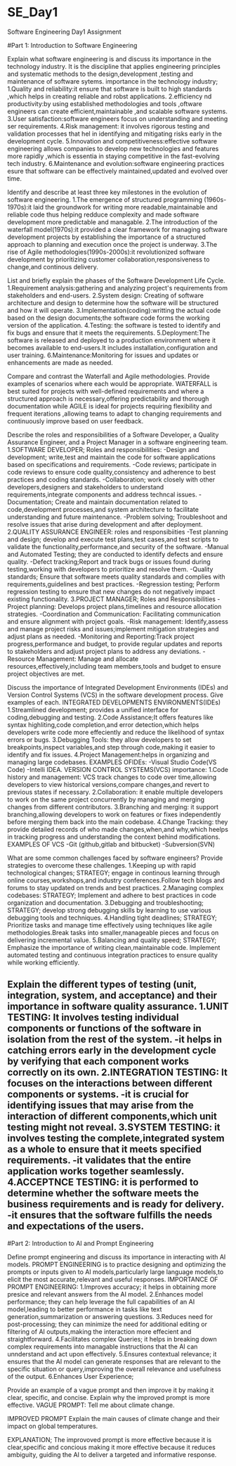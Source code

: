 # SE_Day1
Software Engineering Day1 Assignment

#Part 1: Introduction to Software Engineering

Explain what software engineering is and discuss its importance in the technology industry.
It is the discipline that applies engineering principles and systematic methods to the design,development ,testing and maintenance of software sytems.
importance in the technology industry;
1.Quality and reliability:it ensure that software is built to high standards ,which helps in creating reliable and robst applications.
2.efficiency nd productivity:by using established methodologies and tools ,oftware engineers can create efficient,maintainable ,and scalable software systems.
3.User satisfaction:software engineers focus on understanding and meeting ser requirements.
4.Risk management: it involves rigorous testing and validation processes that hel in identifying and mitigating risks early in the development cycle.
5.Innovation and competitiveness:effective software engineering allows companies to develop new technologies and features more rapidly ,which is essentia in staying competitive in the fast-evolving tech industry.
6.Maintenance and evolution:software engineering practices esure that software can be effectively maintained,updated and evolved over time.

Identify and describe at least three key milestones in the evolution of software engineering.
1.The emergence of structured programming (1960s-1970s):it laid the groundwork for writing more readable,maintainable and reliable code thus helping redduce complexity and made software development more predictable and managable.
2.The introduction of the waterfall model(1970s):it provided a clear framework for managing software development projects by establishing the importance of a structured approach to planning and execution once the project is underway.
3.The rise of Agile methodologies(1990s-2000s):it revolutionized software development by prioritizing customer collaboration,responsiveness to change,and continous delivery.

List and briefly explain the phases of the Software Development Life Cycle.
1.Requirement analysis:gathering and analyzing project's requirements from stakeholders and end-users.
2.System design: Creating of software architecture and design to determine how the software will be structured and how it will operate.
3.Implementation(coding):writting the actual code based on the design documents;the software code forms the working version of the application.
4.Testing: the software is tested to identify and fix bugs and ensure that it meets the requirements.
5.Deployment:The software is released and deployed to a production environment where it becomes available to end-users.It includes installation,configuration and user training.
6.Maintenance:Monitoring for issues and updates or enhancements are made as needed.

Compare and contrast the Waterfall and Agile methodologies. Provide examples of scenarios where each would be appropriate.
WATERFALL is best suited for projects with well-defined requirements and where a structured approach is necessary,offering predictability and thorough documentation while AGILE is ideal for projects requiring flexibility and frequent iterations ,allowing teams to adapt to changing requirements and continuously improve based on user feedback.

Describe the roles and responsibilities of a Software Developer, a Quality Assurance Engineer, and a Project Manager in a software engineering team.
1.SOFTWARE DEVELOPER; Roles and responsibilities:
-Design and development; write,test and maintain the code for software applications based on specifications and requirements.
-Code reviews; participate in code reviews to ensure code quality,consistency and adherence to best practices and coding standards.
-Collaboration; work closely with other developers,designers and stakeholders to understand requirements,integrate components and address techncal issues.
-Documentation; Create and maintain documentation related to code,development processes,and system architecture to facilitate understanding and future maintenance.
-Problem solving; Troubleshoot and resolve issues that arise during development and after deployment.
2.QUALITY ASSURANCE ENGINEER: roles and responsibiities
-Test planning and design; develop and execute test plans,test cases,and test scripts to validate the functionality,performance,and security of the software.
-Manual and Automated Testing; they are conducted to identify defects and ensure quality.
-Defect tracking;Report and track bugs or issues found during testing,working with developers to prioritize and resolve them.
-Quality standards; Ensure that software meets quality standards and complies with requirements,guidelines and best practices.
-Regression testing; Perform regression testing to ensure that new changes do not negatively impact existing functionality.
3.PROJECT MANAGER; Roles and Responsibilities
-Project planning: Develops project plans,timelines and resource allocation strategies.
-Coordination and Communication: Facilitating communication and ensure alignment with project goals.
-Risk management: Identify,assess and manage project risks and issues;implement mitigation strategies and adjust plans as needed.
-Monitoring and Reporting:Track project progress,performance and budget, to provide regular updates and reports to stakeholders and adjust project plans to address any deviations.
-Resource Management: Manage and allocate resources,effectively,including team members,tools and budget to ensure project objectives are met.

Discuss the importance of Integrated Development Environments (IDEs) and Version Control Systems (VCS) in the software development process. Give examples of each.
INTEGRATED DEVELOPMENTS ENVIRONMENTS(IDEs)
1.Streamlined development; provides a unified interface for coding,debugging and testing.
2.Code Assistance;It offers features like syntax highliting,code completion,and error detection,which helps developers write code more effeciently and reduce the likelihood of syntax errors or bugs.
3.Debugging Tools: they allow developers to set breakpoints,inspect variables,and step through code,making it easier to identify and fix 
 issues.
4.Project Management:helps in organizing and managing large codebases.
EXAMPLES OFIDEs:
-Visual Studio Code(VS Code)
-Intelli IDEA.
VERSION CONTROL SYSTEMS(VCS) importance:
1.Code history and management: VCS track changes to code over time,allowing developers to view historical versions,compare changes,and revert to previous states if necessary.
2.Collaboration: it enable multiple developers to work on the same project concurrently by managing and merging changes from different contributors.
3.Branching and merging: it support branching,allowing developers to work on features or fixes independently before merging them back into the main codebase.
4.Change Tracking: they provide detailed records of who made changes,when,and why,which heelps in tracking progress and understanding the context behind modifications.
EXAMPLES OF VCS
-Git (github,gitlab and bitbucket)
-Subversion(SVN)

What are some common challenges faced by software engineers? Provide strategies to overcome these challenges.
1.Keeping up with rapid technological changes;
STRATEGY; engage in continous learning through online courses,workshops,and industry conferences.Follow tech blogs and forums to stay updated on trends and best practices.
2.Managing complex codebases:
STRATEGY; Implement and adhere to best practices in code organization and documentation.
3.Debugging and troubleshooting;
STRATEGY; develop strong debugging skills by learning to use various debugging tools and techniques.
4.Handling tight deadlines;
STRATEGY; Prioritize tasks and manage time effectively using techniques like agile methodologies.Break tasks into smaller,manageable pieces and focus on delivering incremental value.
5.Balancing and quality speed;
STRATEGY; Emphasize the importance of writing clean,maintainable code. Implement automated testing and continuous integration practices to ensure quality while working efficiently.

 
Explain the different types of testing (unit, integration, system, and acceptance) and their importance in software quality assurance.
1.UNIT TESTING: It involves testing individual components or functions of the software in isolation from the rest of the system.
-it helps in catching errors early in the development cycle by verifying that each component works correctly on its own.
2.INTEGRATION TESTING: It focuses on the interactions between different components or systems.
-it is crucial for identifying issues that may arise from the interaction of different components,which unit testing might not reveal.
3.SYSTEM TESTING:   it involves testing the complete,integrated system as a whole to ensure that it meets specified requirements.
-it validates that the entire application works together seamlessly.
4.ACCEPTNCE TESTING: it is performed to determine whether the software meets the business requirements and is ready for delivery.
-it ensures that the software fulfills the needs and expectations of the users.
-
#Part 2: Introduction to AI and Prompt Engineering


Define prompt engineering and discuss its importance in interacting with AI models.
PROMPT ENGINEERING is to practice designing and optimizing the prompts or inputs given to AI models,particularly large language models,to elicit the most accurate,relevant and useful responses.
IMPORTANCE OF PROMPT ENGINEERING:
1.Improves accuracy; it helps in obtaining more presice and relevant answers from the AI model.
2.Enhances model performance;  they can help leverage the full capabilities of an AI model,leading to better performance in tasks like text generation,summarization or answering questions.
3.Reduces need for post-processing; they can minimize the need for additional editing or filtering of AI outputs,making the interaction more effecient and straightforward.
4.Facilitates complex Queries; it helps in breaking down complex requirements into managable instructions that the AI can unnderstand and act upon effectively.
5.Ensures contextual relevance;  it ensures that the AI model can generate responses that are relevant to the specific situation or query,improving the overall relevance and usefulness of the output.
6.Enhances User Experience;

Provide an example of a vague prompt and then improve it by making it clear, specific, and concise. Explain why the improved prompt is more effective.
VAGUE PROMPT: Tell me about climate change.

IMPROVED PROMPT
Explain the main causes of climate change and their impact on global temperatures.

EXPLANATION;
The improvoved prompt is more effective because it is clear,specific and concious making it more effective because it reduces ambiguity, guiding the AI to deliver a targeted and informative response.

